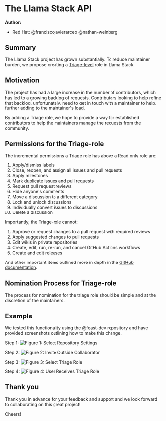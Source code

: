 # The Llama Stack API

**Author:**

* Red Hat: @franciscojavierarceo @nathan-weinberg

## Summary

The Llama Stack project has grown substantially. To reduce maintainer burden, we propose creating a [Triage-level](https://docs.github.com/en/organizations/managing-user-access-to-your-organizations-repositories/managing-repository-roles/repository-roles-for-an-organization#repository-roles-for-organizations) role in Llama Stack.

## Motivation

The project has had a large increase in the number of contributors, which has led to a growing backlog of requests. Contributors looking to help refine that backlog, unfortunately, need to get in touch with a maintainer to help, further adding to the maintainer's load.

By adding a Triage role, we hope to provide a way for established contributors to help the maintainers manage the requests from the community.

## Permissions for the Triage-role

The incremental permissions a Triage role has above a Read only role are:

1. Apply/dismiss labels
1. Close, reopen, and assign all issues and pull requests
1. Apply milestones
1. Mark duplicate issues and pull requests
1. Request pull request reviews
1. Hide anyone's comments
1. Move a discussion to a different category
1. Lock and unlock discussions
1. Individually convert issues to discussions
1. Delete a discussion

Importantly, the Triage-role cannot:

1. Approve or request changes to a pull request with required reviews
1. Apply suggested changes to pull requests
1. Edit wikis in private repositories
1. Create, edit, run, re-run, and cancel GitHub Actions workflows
1. Create and edit releases

And other important items outlined more in depth in the [GitHub documentation](https://docs.github.com/en/organizations/managing-user-access-to-your-organizations-repositories/managing-repository-roles/repository-roles-for-an-organization#permissions-for-each-role).

## Nomination Process for Triage-role
The process for nomination for the triage role should be simple and at the discretion of the maintainers.

## Example

We tested this functionality using the @feast-dev repository and have provided screenshots outlining how to make this change.

Step 1:
![Figure 1: Select Repository Settings](./_static/triage-role-config-1.png)

Step 2:
![Figure 2: Invite Outside Collaborator](./_static/triage-role-config-2.png)

Step 3:
![Figure 3: Select Triage Role](./_static/triage-role-config-3.png)

Step 4:
![Figure 4: User Receives Triage Role](./_static/triage-role-config-4.png)


## Thank you

Thank you in advance for your feedback and support and we look forward to collaborating on this great project!

Cheers!
